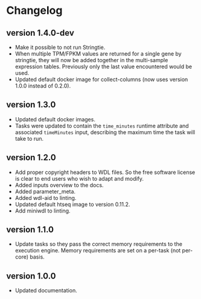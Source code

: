 Changelog
==========

<!--
Newest changes should be on top.

This document is user facing. Please word the changes in such a way
that users understand how the changes affect the new version.
-->

version 1.4.0-dev
-----------------
+ Make it possible to not run Stringtie.
+ When multiple TPM/FPKM values are returned for a single gene by
  stringtie, they will now be added together in the multi-sample
  expression tables. Previously only the last value encountered would be
  used.
+ Updated default docker image for collect-columns (now uses version 1.0.0
  instead of 0.2.0).


version 1.3.0
---------------------------
+ Updated default docker images.
+ Tasks were updated to contain the `time_minutes` runtime attribute and
  associated `timeMinutes` input, describing the maximum time the task will
  take to run.

version 1.2.0
-----------------
+ Add proper copyright headers to WDL files. So the free software license
  is clear to end users who wish to adapt and modify.
+ Added inputs overview to the docs.
+ Added parameter_meta.
+ Added wdl-aid to linting.
+ Updated default htseq image to version 0.11.2.
+ Add miniwdl to linting.

version 1.1.0
---------------------------
+ Update tasks so they pass the correct memory requirements to the
  execution engine. Memory requirements are set on a per-task (not
  per-core) basis.

version 1.0.0
---------------------------
+ Updated documentation.

